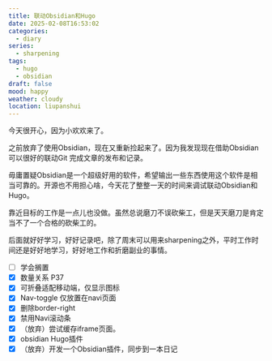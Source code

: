 ```yaml
---
title: 联动Obsidian和Hugo
date: 2025-02-08T16:53:02
categories:
  - diary
series:
  - sharpening
tags:
  - hugo
  - obsidian
draft: false
mood: happy
weather: cloudy
location: liupanshui
---
```


今天很开心，因为小欢欢来了。

之前放弃了使用Obsidian，现在又重新捡起来了。因为我发现现在借助Obsidian可以很好的联动Git 完成文章的发布和记录。

毋庸置疑Obsidian是一个超级好用的软件，希望输出一些东西使用这个软件是相当可靠的。开源也不用担心啥，今天花了整整一天的时间来调试联动Obsidian和Hugo。

靠近目标的工作是一点儿也没做。虽然总说磨刀不误砍柴工，但是天天磨刀是肯定当不了一个合格的砍柴工的。

后面就好好学习，好好记录吧，除了周末可以用来sharpening之外，平时工作时间还是好好地学习，好好地工作和折磨副业的事情。

- [ ] 学会搁置
- [x] 数量关系 P37
- [x] 可折叠适配移动端，仅显示图标
- [x] Nav-toggle 仅放置在navi页面
- [x] 删除border-right
- [x] 禁用Navi滚动条
- [x] （放弃）尝试缓存iframe页面。
- [x] obsidian Hugo插件
- [x] （放弃）开发一个Obsidian插件，同步到一本日记